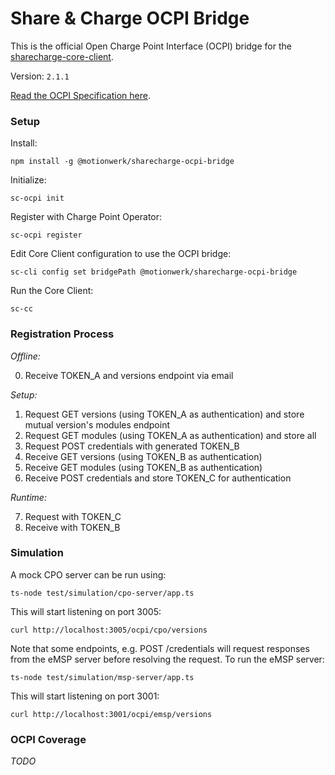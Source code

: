 # Share & Charge OCPI Bridge

This is the official Open Charge Point Interface (OCPI) bridge for the [sharecharge-core-client](https://github.com/motionwerkGmbH/sharecharge-core-client). 

Version: `2.1.1`

[Read the OCPI Specification here](https://github.com/ocpi/ocpi).


### Setup

Install:
```
npm install -g @motionwerk/sharecharge-ocpi-bridge
```

Initialize:
```
sc-ocpi init
```

Register with Charge Point Operator:
```
sc-ocpi register
```

Edit Core Client configuration to use the OCPI bridge:
```
sc-cli config set bridgePath @motionwerk/sharecharge-ocpi-bridge
```

Run the Core Client:
```
sc-cc
```


### Registration Process

*Offline:*

0. Receive TOKEN_A and versions endpoint via email

*Setup:*

1. Request GET versions (using TOKEN_A as authentication) and store mutual version's modules endpoint
2. Request GET modules (using TOKEN_A as authentication) and store all 
3. Request POST credentials with generated TOKEN_B
4. Receive GET versions (using TOKEN_B as authentication)
5. Receive GET modules (using TOKEN_B as authentication)
6. Receive POST credentials and store TOKEN_C for authentication

*Runtime:*

7. Request with TOKEN_C
8. Receive with TOKEN_B


### Simulation

A mock CPO server can be run using:

```
ts-node test/simulation/cpo-server/app.ts
```

This will start listening on port 3005:

```
curl http://localhost:3005/ocpi/cpo/versions
```

Note that some endpoints, e.g. POST /credentials will request responses from the eMSP server before resolving the request. To run the eMSP server:

```
ts-node test/simulation/msp-server/app.ts
```

This will start listening on port 3001:
```
curl http://localhost:3001/ocpi/emsp/versions
```

### OCPI Coverage

*TODO*